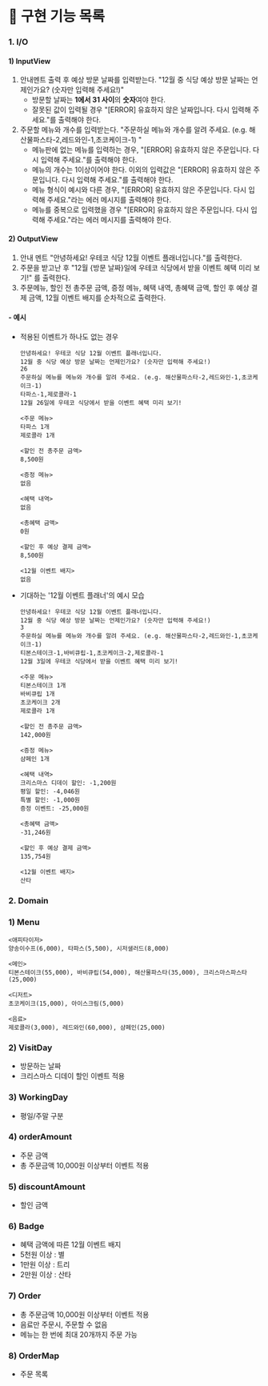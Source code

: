 # 📌 구현 기능 목록

### 1. I/O

#### 1) InputView

1. 안내멘트 출력 후 예상 방문 날짜를 입력받는다.
   "12월 중 식당 예상 방문 날짜는 언제인가요? (숫자만 입력해 주세요!)"
   - 방문할 날짜는 **1에서 31 사이**의 **숫자**여야 한다. 
   - 잘못된 값이 입력될 경우 "[ERROR] 유효하지 않은 날짜입니다. 다시 입력해 주세요."를 출력해야 한다. 
2. 주문할 메뉴와 개수를 입력받는다. 
   "주문하실 메뉴와 개수를 알려 주세요. (e.g. 해산물파스타-2,레드와인-1,초코케이크-1) "
   - 메뉴판에 없는 메뉴를 입력하는 경우, "[ERROR] 유효하지 않은 주문입니다. 다시 입력해 주세요."를 출력해야 한다. 
   - 메뉴의 개수는 1이상이어야 한다. 이외의 입력값은 "[ERROR] 유효하지 않은 주문입니다. 다시 입력해 주세요."를 출력해야 한다.
   - 메뉴 형식이 예시와 다른 경우, "[ERROR] 유효하지 않은 주문입니다. 다시 입력해 주세요."라는 에러 메시지를 출력해야 한다.
   - 메뉴를 중복으로 입력했을 경우 "[ERROR] 유효하지 않은 주문입니다. 다시 입력해 주세요."라는 에러 메시지를 출력해야 한다. 

#### 2) OutputView

1. 안내 멘트 "안녕하세요! 우테코 식당 12월 이벤트 플래너입니다."를 출력한다. 
2. 주문을 받고난 후 "12월 {방문 날짜}일에 우테코 식당에서 받을 이벤트 혜택 미리 보기!" 를 출력한다. 
3. 주문메뉴, 할인 전 총주문 금액, 증정 메뉴, 혜택 내역, 총혜택 금액, 할인 후 예상 결제 금액, 12월 이벤트 배지를 순차적으로 출력한다. 



#### - 예시

- 적용된 이벤트가 하나도 없는 경우
  ```
  안녕하세요! 우테코 식당 12월 이벤트 플래너입니다.
  12월 중 식당 예상 방문 날짜는 언제인가요? (숫자만 입력해 주세요!)
  26 
  주문하실 메뉴를 메뉴와 개수를 알려 주세요. (e.g. 해산물파스타-2,레드와인-1,초코케이크-1)
  타파스-1,제로콜라-1 
  12월 26일에 우테코 식당에서 받을 이벤트 혜택 미리 보기!
   
  <주문 메뉴>
  타파스 1개
  제로콜라 1개
  
  <할인 전 총주문 금액>
  8,500원
   
  <증정 메뉴>
  없음
   
  <혜택 내역>
  없음
   
  <총혜택 금액>
  0원
   
  <할인 후 예상 결제 금액>
  8,500원
   
  <12월 이벤트 배지>
  없음
  ```

- 기대하는 '12월 이벤트 플래너'의 예시 모습

  ```
  안녕하세요! 우테코 식당 12월 이벤트 플래너입니다.
  12월 중 식당 예상 방문 날짜는 언제인가요? (숫자만 입력해 주세요!)
  3
  주문하실 메뉴를 메뉴와 개수를 알려 주세요. (e.g. 해산물파스타-2,레드와인-1,초코케이크-1)
  티본스테이크-1,바비큐립-1,초코케이크-2,제로콜라-1
  12월 3일에 우테코 식당에서 받을 이벤트 혜택 미리 보기!
   
  <주문 메뉴>
  티본스테이크 1개
  바비큐립 1개
  초코케이크 2개
  제로콜라 1개
   
  <할인 전 총주문 금액>
  142,000원
   
  <증정 메뉴>
  샴페인 1개
   
  <혜택 내역>
  크리스마스 디데이 할인: -1,200원
  평일 할인: -4,046원
  특별 할인: -1,000원
  증정 이벤트: -25,000원
   
  <총혜택 금액>
  -31,246원
   
  <할인 후 예상 결제 금액>
  135,754원
   
  <12월 이벤트 배지>
  산타
  ```



### 2. Domain

### 1) Menu

```
<애피타이저>
양송이수프(6,000), 타파스(5,500), 시저샐러드(8,000)

<메인>
티본스테이크(55,000), 바비큐립(54,000), 해산물파스타(35,000), 크리스마스파스타(25,000)

<디저트>
초코케이크(15,000), 아이스크림(5,000)

<음료>
제로콜라(3,000), 레드와인(60,000), 샴페인(25,000)
```



### 2) VisitDay

- 방문하는 날짜
- 크리스마스 디데이 할인 이벤트 적용 



### 3) WorkingDay

- 평일/주말 구분



### 4) orderAmount

- 주문 금액
- 총 주문금액 10,000원 이상부터 이벤트 적용



### 5) discountAmount

- 할인 금액



### 6) Badge

- 혜택 금액에 따른 12월 이벤트 배지 
- 5천원 이상 : 별
- 1만원 이상 : 트리
- 2만원 이상 : 산타



### 7) Order

- 총 주문금액 10,000원 이상부터 이벤트 적용
- 음료만 주문시, 주문할 수 없음
- 메뉴는 한 번에 최대 20개까지 주문 가능



### 8) OrderMap

- 주문 목록 